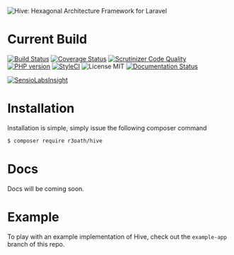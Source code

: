 ![Hive: Hexagonal Architecture Framework for Laravel](https://cloud.githubusercontent.com/assets/2805249/10297516/6dbb0a76-6c17-11e5-945d-97e1a22ee6d2.png)

# Current Build

[![Build Status](https://travis-ci.org/r3oath/hive.svg?branch=master)](https://travis-ci.org/r3oath/hive) 
[![Coverage Status](https://coveralls.io/repos/r3oath/hive/badge.svg?branch=master&service=github)](https://coveralls.io/github/r3oath/hive?branch=master)
[![Scrutinizer Code Quality](https://scrutinizer-ci.com/g/r3oath/hive/badges/quality-score.png?b=master)](https://scrutinizer-ci.com/g/r3oath/hive/?branch=master)
[![PHP version](https://badge.fury.io/ph/r3oath%2Fhive.svg)](http://badge.fury.io/ph/r3oath%2Fhive)
[![StyleCI](https://styleci.io/repos/43109264/shield)](https://styleci.io/repos/43109264)
![License MIT](https://img.shields.io/packagist/l/r3oath/hive.svg)
[![Documentation Status](https://readthedocs.org/projects/hive/badge/?version=latest)](http://hive.readthedocs.org/en/latest/?badge=latest)

[![SensioLabsInsight](https://insight.sensiolabs.com/projects/8b6b45d7-125c-4c56-ae1c-bea14f98ab4c/big.png)](https://insight.sensiolabs.com/projects/8b6b45d7-125c-4c56-ae1c-bea14f98ab4c)

# Installation

Installation is simple, simply issue the following composer command

```bash
$ composer require r3oath/hive
```

# Docs

Docs will be coming soon.

# Example

To play with an example implementation of Hive, check out the `example-app` branch of this repo.

